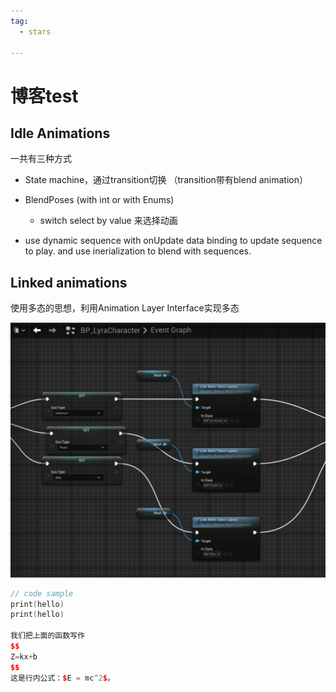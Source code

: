 ```yaml
---
tag:
  - stars

---
```


# 博客test

## Idle Animations

一共有三种方式

-   State machine，通过transition切换 （transition带有blend animation）
-   BlendPoses (with int or with Enums)

    -   switch select by value 来选择动画
-   use dynamic sequence with onUpdate data binding to update sequence to play. and use inerialization to blend with sequences.

## Linked animations

使用多态的思想，利用Animation Layer Interface实现多态

![](./Snipaste_2025-06-07_23-44-45.png)



``` c++
// code sample
print(hello)
print(hello)

我们把上面的函数写作
$$
Z=kx+b
$$
这是行内公式：$E = mc^2$。




